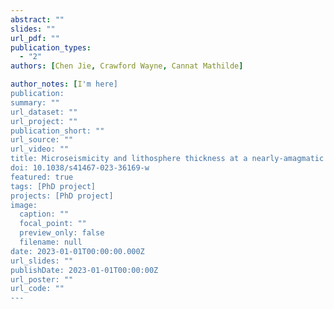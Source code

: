 ```yaml
---
abstract: ""
slides: ""
url_pdf: ""
publication_types:
  - "2"
authors: [Chen Jie, Crawford Wayne, Cannat Mathilde]

author_notes: [I'm here]
publication: 
summary: ""
url_dataset: ""
url_project: ""
publication_short: ""
url_source: ""
url_video: ""
title: Microseismicity and lithosphere thickness at a nearly-amagmatic oceanic detachment fault system
doi: 10.1038/s41467-023-36169-w
featured: true
tags: [PhD project]
projects: [PhD project]
image:
  caption: ""
  focal_point: ""
  preview_only: false
  filename: null
date: 2023-01-01T00:00:00.000Z
url_slides: ""
publishDate: 2023-01-01T00:00:00Z
url_poster: ""
url_code: ""
---
```

